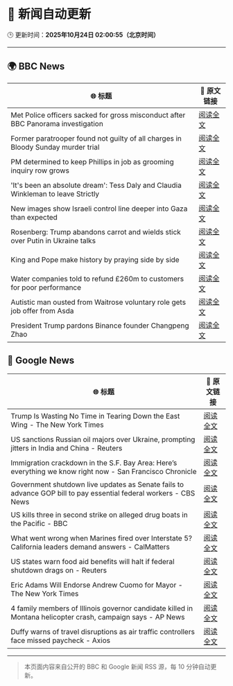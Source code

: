 # 🧠 新闻自动更新

🕒 更新时间：**2025年10月24日 02:00:55（北京时间）**

---

## 🌍 BBC News

| 🌐 标题 | 🔗 原文链接 |
|--------|-------------|
| Met Police officers sacked for gross misconduct after BBC Panorama investigation | [阅读全文](https://www.bbc.com/news/articles/cy0kynx59v0o?at_medium=RSS&at_campaign=rss) |
| Former paratrooper found not guilty of all charges in Bloody Sunday murder trial | [阅读全文](https://www.bbc.com/news/articles/c993nlken18o?at_medium=RSS&at_campaign=rss) |
| PM determined to keep Phillips in job as grooming inquiry row grows | [阅读全文](https://www.bbc.com/news/articles/cvgwnqeq5z0o?at_medium=RSS&at_campaign=rss) |
| 'It's been an absolute dream': Tess Daly and Claudia Winkleman to leave Strictly | [阅读全文](https://www.bbc.com/news/articles/cz0x1lr7j92o?at_medium=RSS&at_campaign=rss) |
| New images show Israeli control line deeper into Gaza than expected | [阅读全文](https://www.bbc.com/news/articles/cx2y00g4x29o?at_medium=RSS&at_campaign=rss) |
| Rosenberg: Trump abandons carrot and wields stick over Putin in Ukraine talks | [阅读全文](https://www.bbc.com/news/articles/cnve5532v7yo?at_medium=RSS&at_campaign=rss) |
| King and Pope make history by praying side by side | [阅读全文](https://www.bbc.com/news/articles/cnve5mdze8yo?at_medium=RSS&at_campaign=rss) |
| Water companies told to refund £260m to customers for poor performance | [阅读全文](https://www.bbc.com/news/articles/cdjrymnx1e8o?at_medium=RSS&at_campaign=rss) |
| Autistic man ousted from Waitrose voluntary role gets job offer from Asda | [阅读全文](https://www.bbc.com/news/articles/c98n53dpzx6o?at_medium=RSS&at_campaign=rss) |
| President Trump pardons Binance founder Changpeng Zhao | [阅读全文](https://www.bbc.com/news/articles/cly1qrl9l1qo?at_medium=RSS&at_campaign=rss) |

## 📰 Google News

| 🌐 标题 | 🔗 原文链接 |
|--------|-------------|
| Trump Is Wasting No Time in Tearing Down the East Wing - The New York Times | [阅读全文](https://news.google.com/rss/articles/CBMilAFBVV95cUxOTnFzNm5sbWt4Rnd3dDhJaTVvNUdHS2hudE4xOUdZd2g5WTB4bHZ1dEZmNHpHa0lEZmJwNnN0a3IwYUU4NFRzNjI5bnRKRkVWbEV4eVBnUndZYUZvWEU0WUhSWTg4cEJEeW52WkVBTHBWZGRwRTV3UXp4SEFTWlJpRzh1dWQ0cGhrWWJmMzB4SFowaHhf?oc=5) |
| US sanctions Russian oil majors over Ukraine, prompting jitters in India and China - Reuters | [阅读全文](https://news.google.com/rss/articles/CBMivwFBVV95cUxNeDhJUzB6MnJGSGtWN3owZ3NPVW1aTGhzdThNZTRQc05zZ2lEMkxQTFU4ZjFkQ2N2NVpJdXVLYVEyTUUwRkk5MjRXQ0xnNGt2ZkRrNGpjSmVvTGZ1S2xTZGtxNFNUYXZQUE01QzYwbWE3VjZXZmVOY0pyQW5IUnJXYlNILTRLWE9KLUE3OGdaOTNoUWF3QjZUVmx5dVRFNDI0elQ3cXVRblZHVzF3QVhjSmUteFpoSmpkUm13aW1SVQ?oc=5) |
| Immigration crackdown in the S.F. Bay Area: Here’s everything we know right now - San Francisco Chronicle | [阅读全文](https://news.google.com/rss/articles/CBMinAFBVV95cUxQREpLTGVEMk5yYWZRQUNnYllMajRrUlJYb0d6RWo1bktVMXRZa3BFY0dycGNDWFdYSXIyZkNfZkp5MXAwOUJNZTloNDNwOC1MZmRnaEV1WlVjU2hYenpHampvNHJINXdDdnZ4QXUxcWVoZGhNNmFpZ0ZXeGRsR0JadjNlYllXUEp5dXNEZVlsb0k5bzVpNlFIWVRZZGM?oc=5) |
| Government shutdown live updates as Senate fails to advance GOP bill to pay essential federal workers - CBS News | [阅读全文](https://news.google.com/rss/articles/CBMimgFBVV95cUxQakk4T0s0Zm5iR2dqaUx5UnRLNnF3RWtrNWxJMEZEXzNTejZ3YnlGcDBGbnBNODFRZE12T0VKMUlJSUEyTTQ2RFNpRGFNcG41Wi11MUE4aEF1YmFYbVB6bDVBQkZ0Z2J0Y081WmRXbUdYUERfcHRhUzZzUFREVFBReGpuSkJjQmRXWm5TUzFVaF9fY1lvaFpVUHNB?oc=5) |
| US kills three in second strike on alleged drug boats in the Pacific - BBC | [阅读全文](https://news.google.com/rss/articles/CBMiWkFVX3lxTE16cEZJbHhEaTdCWFI5aU9fQ3JqN3JGQjltZjNwRnNGcWtpcTRRR2UyU1dvMFRpaGhWczZ5YUloOERTRVViZ05iX1dPNi1TRUg0S1RCM2dWWlpDZ9IBX0FVX3lxTE5iS2FRalV3VW9VTWwtYnFUdEMtVnBYdTRDSEVwd25ja2NhcjAyczR5bFE0X0E4bjlDdGIxSk5zVGVkMmV2WGlkYW5WbWp5dTdOUlBOVXZPWG9BeEtPLTBV?oc=5) |
| What went wrong when Marines fired over Interstate 5? California leaders demand answers - CalMatters | [阅读全文](https://news.google.com/rss/articles/CBMigAFBVV95cUxQNDBMYlVnYU85OXI0WTctNkdPUUY2WWx5SWJ3Qy1yLU1IWVRfa0xid2lsYV90NnhKQ2ttUVp4NkNEQU85ZTNtb1dtTHp1OGhkMk9NWl9lYXhrMXpwcUxhTTZjTC1zbE12MUdBcUpIT3ZMUkRkYTNXckt3c3F6RUxXcQ?oc=5) |
| US states warn food aid benefits will halt if federal shutdown drags on - Reuters | [阅读全文](https://news.google.com/rss/articles/CBMiwwFBVV95cUxNYVR1eTZ5aG9KRkJlekhVYXFaa2RFVGpfM25kYklRaW83LTQ1X3hERXdjb3FlYWowLVB5WHFWV1I1WS1KampjUUoyNXhwVG1MdVZlOTdJNkx4MmpCbDRGVmk5RFhYUmdtbEp4MVhMYXR2V1VycWJMNmthMXQ5d3RyZTN0YmZza2FaZGpsa1BYUGtsazVyV01zUEFISWNvWkJfRXBfYjM1MG5mVDRFZmJ4cGg5ektnellDcll0ZVV6XzJpWVk?oc=5) |
| Eric Adams Will Endorse Andrew Cuomo for Mayor - The New York Times | [阅读全文](https://news.google.com/rss/articles/CBMihAFBVV95cUxPb0tDX0x0dUtZVm1LWF9tdndtUFh6cDZJUGNNVzM0V3dvbEkyclNpc01Hd05hR2c5V2Q1R2FBUkhtRUpIVHNjQk9jOXRQWUk1TXlDSjVjcXpDVGpFZnhQdk5jdE85bTAxeWYybDNfbnY3M0dSS0tQYm1vMnBnVnNoZVBDN2I?oc=5) |
| 4 family members of Illinois governor candidate killed in Montana helicopter crash, campaign says - AP News | [阅读全文](https://news.google.com/rss/articles/CBMingFBVV95cUxNT1ZrR01BNy11Tkp0bmprUGlNUkhRNVA5Z1h4R1NMSlFHNWstZDJmazJvUURJQ3VvQ2dxUG40TUhubHVKS19PWmQ2SHdMSGNkZzZhUlQyNEo4dnpsdVFSNjl6TWdKMVE5dFB6N05WS2lHVzBEV0ppZmlXNk0tc2hBb2NiaHZJam5laHdMTndkMWNJWG5UTFc4aGw3bUFGdw?oc=5) |
| Duffy warns of travel disruptions as air traffic controllers face missed paycheck - Axios | [阅读全文](https://news.google.com/rss/articles/CBMijwFBVV95cUxPRktvMHhTNkZxWjBtbWxqTnpmVEJrQi1ZVVFVYVRvYmhfaEc0NENnN2gzZlBJMUJ1Y0FRdkZmdEIzNll0eFYxQm5FMkUyaVF4el8zR2JrVkFnRkViQklvd21EUGF2eE5zRzh2UXgtSlBiVEI4ck1UVEpoazdLcGU1TnlTOWE3cGVPSWpvNjJBMA?oc=5) |

---
> 本页面内容来自公开的 BBC 和 Google 新闻 RSS 源，每 10 分钟自动更新。